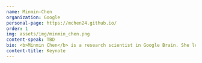 ```yaml
---
name: Minmin-Chen
organization: Google
personal-page: https://mchen24.github.io/
order: 1
img: assets/img/minmin_chen.png
content-speak: TBD
bio: <b>Minmin Chen</b> is a research scientist in Google Brain. She leads a team working on reinforcement learning and online learning for recommender systems. Her passion lies in innovating and realizing RL and ML techniques to improve long term user experience/journey on recommendation platforms and optimize long term values of Google recommendation products. She leads both fundamental and applied research, delivered ~100 launches within different Google recommendation products since 2017. 
content-title: Keynote
---
```

